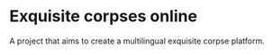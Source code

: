 Exquisite corpses online
========================

A project that aims to create a multilingual exquisite corpse platform.